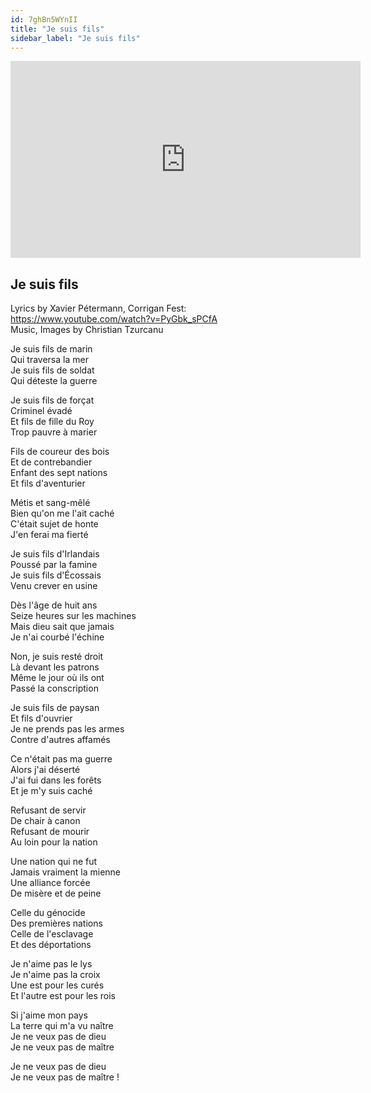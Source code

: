 ```yaml
---
id: 7ghBn5WYnII
title: "Je suis fils"
sidebar_label: "Je suis fils"
---
```


<div class="video-float-container">
  <iframe
    width="560"
    height="315"
    src="https://www.youtube.com/embed/7ghBn5WYnII"
    title="YouTube video player"
    frameborder="0"
    allow="accelerometer; autoplay; clipboard-write; encrypted-media; gyroscope; picture-in-picture; web-share"
    referrerpolicy="strict-origin-when-cross-origin"
    allowfullscreen
  ></iframe>
</div>

## Je suis fils

Lyrics by Xavier Pétermann, Corrigan Fest:   
https://www.youtube.com/watch?v=PyGbk_sPCfA  
Music, Images by Christian Tzurcanu

Je suis fils de marin   
Qui traversa la mer  
Je suis fils de soldat   
Qui déteste la guerre

Je suis fils de forçat  
Criminel évadé  
Et fils de fille du Roy  
Trop pauvre à marier

Fils de coureur des bois  
Et de contrebandier  
Enfant des sept nations  
Et fils d'aventurier

Métis et sang-mêlé  
Bien qu'on me l'ait caché  
C'était sujet de honte  
J'en ferai ma fierté

Je suis fils d'Irlandais  
Poussé par la famine  
Je suis fils d'Écossais  
Venu crever en usine

Dès l'âge de huit ans  
Seize heures sur les machines  
Mais dieu sait que jamais  
Je n'ai courbé l'échine

Non, je suis resté droit  
Là devant les patrons  
Même le jour où ils ont  
Passé la conscription

Je suis fils de paysan  
Et fils d'ouvrier  
Je ne prends pas les armes  
Contre d'autres affamés

Ce n'était pas ma guerre  
Alors j'ai déserté  
J'ai fui dans les forêts   
Et je m'y suis caché

Refusant de servir  
De chair à canon  
Refusant de mourir   
Au loin pour la nation

Une nation qui ne fut   
Jamais vraiment la mienne  
Une alliance forcée   
De misère et de peine

Celle du génocide   
Des premières nations  
Celle de l'esclavage   
Et des déportations

Je n'aime pas le lys  
Je n'aime pas la croix  
Une est pour les curés  
Et l'autre est pour les rois

Si j'aime mon pays  
La terre qui m'a vu naître  
Je ne veux pas de dieu  
Je ne veux pas de maître

Je ne veux pas de dieu  
Je ne veux pas de maître !
